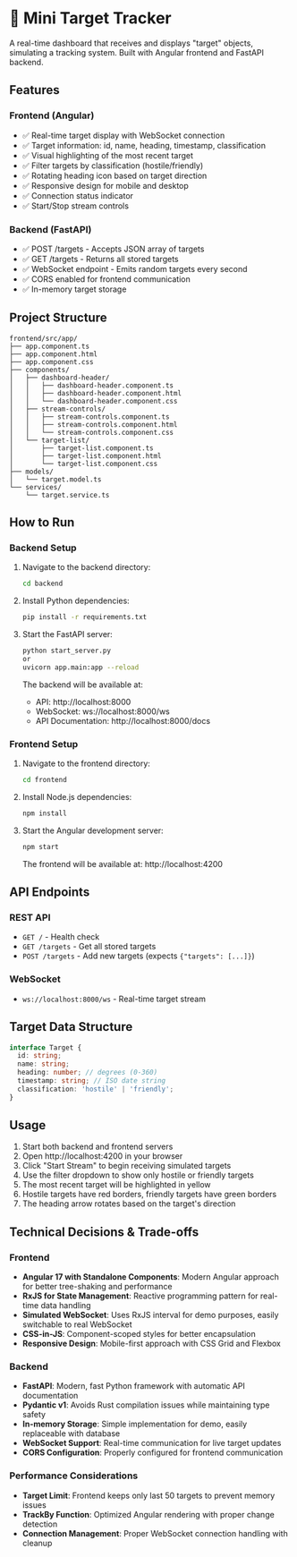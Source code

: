  # 🎯 Mini Target Tracker

A real-time dashboard that receives and displays "target" objects, simulating a tracking system. Built with Angular frontend and FastAPI backend.

## Features

### Frontend (Angular)
- ✅ Real-time target display with WebSocket connection
- ✅ Target information: id, name, heading, timestamp, classification
- ✅ Visual highlighting of the most recent target
- ✅ Filter targets by classification (hostile/friendly)
- ✅ Rotating heading icon based on target direction
- ✅ Responsive design for mobile and desktop
- ✅ Connection status indicator
- ✅ Start/Stop stream controls

### Backend (FastAPI)
- ✅ POST /targets - Accepts JSON array of targets
- ✅ GET /targets - Returns all stored targets
- ✅ WebSocket endpoint - Emits random targets every second
- ✅ CORS enabled for frontend communication
- ✅ In-memory target storage

## Project Structure

```
frontend/src/app/
├── app.component.ts
├── app.component.html
├── app.component.css
├── components/
│   ├── dashboard-header/
│   │   ├── dashboard-header.component.ts
│   │   ├── dashboard-header.component.html
│   │   └── dashboard-header.component.css
│   ├── stream-controls/
│   │   ├── stream-controls.component.ts
│   │   ├── stream-controls.component.html
│   │   └── stream-controls.component.css
│   └── target-list/
│       ├── target-list.component.ts
│       ├── target-list.component.html
│       └── target-list.component.css
├── models/
│   └── target.model.ts
└── services/
    └── target.service.ts
```

## How to Run

### Backend Setup

1. Navigate to the backend directory:
   ```bash
   cd backend
   ```

2. Install Python dependencies:
   ```bash
   pip install -r requirements.txt
   ```

3. Start the FastAPI server:
   ```bash
   python start_server.py 
   or
   uvicorn app.main:app --reload
   ```

   The backend will be available at:
   - API: http://localhost:8000
   - WebSocket: ws://localhost:8000/ws
   - API Documentation: http://localhost:8000/docs

### Frontend Setup

1. Navigate to the frontend directory:
   ```bash
   cd frontend
   ```

2. Install Node.js dependencies:
   ```bash
   npm install
   ```

3. Start the Angular development server:
   ```bash
   npm start
   ```

   The frontend will be available at: http://localhost:4200

## API Endpoints

### REST API
- `GET /` - Health check
- `GET /targets` - Get all stored targets
- `POST /targets` - Add new targets (expects `{"targets": [...]}`)

### WebSocket
- `ws://localhost:8000/ws` - Real-time target stream

## Target Data Structure

```typescript
interface Target {
  id: string;
  name: string;
  heading: number; // degrees (0-360)
  timestamp: string; // ISO date string
  classification: 'hostile' | 'friendly';
}
```

## Usage

1. Start both backend and frontend servers
2. Open http://localhost:4200 in your browser
3. Click "Start Stream" to begin receiving simulated targets
4. Use the filter dropdown to show only hostile or friendly targets
5. The most recent target will be highlighted in yellow
6. Hostile targets have red borders, friendly targets have green borders
7. The heading arrow rotates based on the target's direction

## Technical Decisions & Trade-offs

### Frontend
- **Angular 17 with Standalone Components**: Modern Angular approach for better tree-shaking and performance
- **RxJS for State Management**: Reactive programming pattern for real-time data handling
- **Simulated WebSocket**: Uses RxJS interval for demo purposes, easily switchable to real WebSocket
- **CSS-in-JS**: Component-scoped styles for better encapsulation
- **Responsive Design**: Mobile-first approach with CSS Grid and Flexbox

### Backend
- **FastAPI**: Modern, fast Python framework with automatic API documentation
- **Pydantic v1**: Avoids Rust compilation issues while maintaining type safety
- **In-memory Storage**: Simple implementation for demo, easily replaceable with database
- **WebSocket Support**: Real-time communication for live target updates
- **CORS Configuration**: Properly configured for frontend communication

### Performance Considerations
- **Target Limit**: Frontend keeps only last 50 targets to prevent memory issues
- **TrackBy Function**: Optimized Angular rendering with proper change detection
- **Connection Management**: Proper WebSocket connection handling with cleanup
